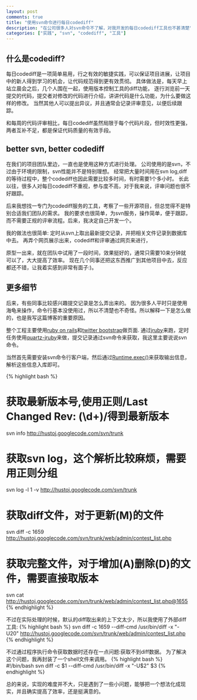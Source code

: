 ```yaml
---
layout: post
comments: true
title: "使用svn命令进行每日codediff"
description: "在公司很多人对svn命令不了解，对我开发的每日codediff工具也不甚清楚"
categories: ["实践", "svn", "codediff", "工具"]
---
```


## 什么是codediff?
每日codediff是一项简单易用，行之有效的敏捷实践，可以保证项目进展，让项目中的新人得到学习的机会，让代码规范得到更有效贯彻。
具体做法是，每天早上站立晨会之后，几个人围在一起，使用版本控制工具的diff功能，
逐行浏览前一天提交的代码，提交者对修改的代码进行介绍，讲讲代码是什么功能，为什么要做这样的修改。
当然其他人可以提出异议，并且通常会记录评审意见，以便后续跟踪。

和每周的代码评审相比，每日codediff虽然局限于每个代码片段，但时效性更强，两者互补不足，都是保证代码质量的有效手段。

## better svn, better codediff
在我们的项目团队里边，一直也是使用这种方式进行处理。
公司使用的是svn，不过由于环境的限制，svn性能并不是特别理想。
经常把大量时间用在svn log,diff的等待过程中，整个codediff也因此需要比较多时间，有时需要1个多小时。
长此以往，很多人对每日codediff不重视，参与度不高，对于我来说，评审问题也很不好跟踪。

后来我想找一专门为codediff服务的工具，考察了一些开源项目，但总觉得不是特别合适我们团队的需求。
我的要求也很简单，为svn服务，操作简单，便于跟踪，而不需要正规的评审流程。后来，我决定自己开发一个。

我的做法也很简单: 定时从svn上取出最新提交记录，并把相关文件记录到数据库中去。
再弄个网页展示出来，codediff和评审通过网页来进行，

原型一出来，就在团队中试用了一段时间，效果挺好的，通常只需要10来分钟就可以了，大大提高了效率。
现在几个同事还把这东西推广到其他项目中去，反应都还不错，让我着实感到非常有面子:)。

## 更多细节
后来，有些同事比较感兴趣提交记录是怎么弄出来的。
因为很多人平时只是使用海龟来操作，命令行基本没使用过，所以不清楚也不奇怪。所以解释一下是怎么做的，也是我写这篇博客的重要原因。

整个工程主要使用[ruby on rails][1]和[twitter bootstrap][2]做页面.
通过[jruby][3]来跑，定时任务使用[quartz-jruby][4]来做，提交记录通过svn命令来获取，我这里主要说说svn命令。

当然首先需要安装svn命令行客户端，然后通过[Runtime.exec()][5]来获取输出信息，解析这些信息入库即可。

{% highlight bash %}
# 获取最新版本号,使用正则/Last Changed Rev: (\d+)/得到最新版本
svn info http://hustoj.googlecode.com/svn/trunk
# 获取svn log，这个解析比较麻烦，需要用正则分组
svn log -l 1 -v http://hustoj.googlecode.com/svn/trunk
# 获取diff文件，对于更新(M)的文件
svn diff -c 1659 http://hustoj.googlecode.com/svn/trunk/web/admin/contest_list.php
# 获取完整文件，对于增加(A)删除(D)的文件，需要直接取版本
svn cat http://hustoj.googlecode.com/svn/trunk/web/admin/contest_list.php@1655
{% endhighlight %}

不过在实际处理的时候，默认的diff取出来的上下文太少，所以我使用了外部diff工具:
{% highlight bash %}
svn diff -c 1659 --diff-cmd /usr/bin/diff -x "-U20" http://hustoj.googlecode.com/svn/trunk/web/admin/contest_list.php                    
{% endhighlight %}

不过通过程序执行命令获取数据时还存在一点问题:获取不到diff数据。
为了解决这个问题，我再封装了一个shell文件来调用。
{% highlight bash %}
#!/bin/bash
svn diff -c $1 --diff-cmd /usr/bin/diff -x "-U$2" $3
{% endhighlight %}

总的来说，实现的难度并不大，只是遇到了一些小问题，能够把一个想法化成现实，并且确实提高了效率，还是挺满意的。

 [1]: http://rubyonrails.org/
 [2]: http://twitter.github.com/bootstrap/
 [3]: http://jruby.org/
 [4]: https://github.com/mccxj/quartz-jruby
 [5]: http://docs.oracle.com/javase/6/docs/api/java/lang/Runtime.html#exec(java.lang.String)
